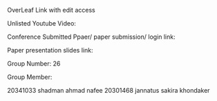 OverLeaf Link with edit access

Unlisted Youtube Video:

Conference Submitted Ppaer/ paper submission/ login link: 

Paper presentation slides link:

Group Number: 26

Group Member:

20341033 shadman ahmad nafee 20301468 jannatus sakira khondaker
